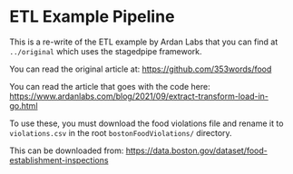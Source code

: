 # ETL Example Pipeline

This is a re-write of the ETL example by Ardan Labs that you can find at `../original` which uses the stagedpipe framework.

You can read the original article at:
https://github.com/353words/food

You can read the article that goes with the code here: 
https://www.ardanlabs.com/blog/2021/09/extract-transform-load-in-go.html

To use these, you must download the food violations file and rename it to `violations.csv` in the root `bostonFoodViolations/` directory.

This can be downloaded from: https://data.boston.gov/dataset/food-establishment-inspections